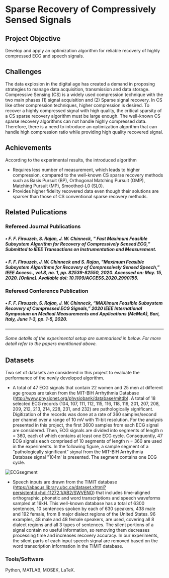 # Sparse Recovery of Compressively Sensed Signals
## Project Objective 
Develop and apply an optimization algorithm for reliable recovery of highly compressed ECG and speech signals. 
## Challenges 
The data explosion in the digital age has created a demand in proposing strategies to manage data acquisition, transmission and data storage. Compressive Sensing (CS) is a widely used compression technique with the two main phases (1) signal acquisition and (2) Sparse signal recovery. In CS like other compression techniques, higher compression is desired. To recover a highly compressed signal with high quality, the critical sparsity of a CS sparse recovery algorithm must be large enough. The well-known CS sparse recovery algorithms can not handle highly compressed data. Therefore, there is a need to introduce an optimization algorithm that can handle high compression ratio while providing high quality recovered signal. 

## Achievements
According to the experimental results, the introduced algorithm

- Requires less number of measurement, which leads to higher compression, compared to the well-known CS sparse recovery methods such as Basis Pursuit (BP), Orthogonal Matching Pursuit (OMP), Matching Pursuit (MP), Smoothed-L0 (SL0).
- Provides  higher  fidelity  recovered  data  even though  their  solutions  are  sparser  than  those  of  CS conventional sparse recovery methods.

## Related Pulications
### Refereed Journal Publications

##### •	F. F. Firouzeh, S. Rajan, J. W. Chinneck, " Fast Maximum Feasible Subsystem Algorithm for Recovery of Compressively Sensed ECG,” Submitted to IEEE Transactions on Instrumentation and Measurement.
##### •	F. F. Firouzeh, J. W. Chinneck and S. Rajan, "Maximum Feasible Subsystem Algorithms for Recovery of Compressively Sensed Speech," IEEE Access., vol.8, no. 1, pp. 82539-82550, 2020. Accessed on: May. 15, 2020. [Online]. Available doi: 10.1109/ACCESS.2020.2990155.

### Refereed Conference Publication

##### •	F. F. Firouzeh, S. Rajan, J. W. Chinneck, “MAXimum Feasible Subsystem Recovery of Compressed ECG Signals,” 2020 IEEE International Symposium on Medical Measurements and Applications (MeMeA), Bari, Italy, June 1-3, pp. 1-5, 2020.

---------------------------------------------------------------------------------------------------------------------------------------------------------------------------------
###### Some details of the experimental setup are summarised in below. For more detail refer to the papers menttioned above.

## Datasets

Two set of datasets are considered in this project to evaluate the performance of the newly developed algorithm.

- A total of 47 ECG signals that contain 22 women and 25 men at different age groups are taken from the MIT-BIH Arrhythmia Database (http://www.physionet.org/physiobank/database/mitdb).  A total of 18 selected ECG records (104, 107, 111, 112, 115, 116, 118, 119, 201, 207, 208, 209, 212, 213, 214, 228, 231, and 232) are pathologically significant. Digitization of the records was done at a rate of 360 samples/second per channel over a range of 10 mV with 11-bit resolution. For the analysis presented in this project, the first 3600 samples from each ECG signal are considered. Then, ECG signals are divided into segments of length n = 360, each of which contains at least one ECG cycle. Consequently, 47 ECG signals each comprised of 10 segments of length n = 360 are used in the experiments. In the following figure, a sample segment of a “pathologically significant” signal from the MIT-BIH Arrhythmia Database signal "104m' is presented. The segment contains one ECG cycle.  

![ECGsegment](https://user-images.githubusercontent.com/59096353/114275819-f9ad8a00-99f1-11eb-9ed7-35547d9a60bd.jpg)


- Speech inputs are drawn from the TIMIT database (https://abacus.library.ubc.ca/dataset.xhtml?persistentId=hdl:11272.1/AB2/SWVENO) that includes time-aligned orthographic, phonetic and word transcriptions and speech waveforms sampled at 16kH. This well-known database has a total of 6300 sentences, 10 sentences spoken by each of 630 speakers, 438 male and 192 female, from 8 major dialect regions of the United States. 96 examples, 48 male and 48 female speakers, are used, covering all 8 dialect regions and all 3 types of sentences. The silent portions of a signal contain no useful information, so removing them decreases processing time and increases recovery accuracy. In our experiments, the silent parts of each input speech signal are removed based on the word transcription information in the TIMIT database.

### Tools/Software
Python, MATLAB, MOSEK, LaTeX.
